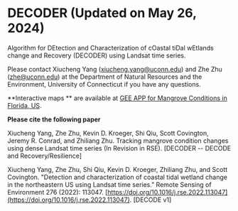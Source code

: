 # DECODER (Updated on May 26, 2024)
Algorithm for DEtection and Characterization of cOastal tiDal wEtlands change and Recovery (DECODER) using Landsat time series. 

Please contact Xiucheng Yang (xiucheng.yang@uconn.edu) and Zhe Zhu (zhe@uconn.edu) at the Department of Natural Resources and the Environment, University of Connecticut if you have any questions.

**Interactive maps ** are available at [GEE APP for Mangrove Conditions in Florida, US](https://gers.users.earthengine.app/view/mangrove).

**Please cite the following paper** 

Xiucheng Yang, Zhe Zhu, Kevin D. Kroeger, Shi Qiu, Scott Covington, Jeremy R. Conrad, and Zhiliang Zhu. Tracking mangrove condition changes using dense Landsat time series (In Revision in RSE). [DECODER -- DECODE and Recovery/Resilience]

Xiucheng Yang, Zhe Zhu, Shi Qiu, Kevin D. Kroeger, Zhiliang Zhu, and Scott Covington. "Detection and characterization of coastal tidal wetland change in the northeastern US using Landsat time series." Remote Sensing of Environment 276 (2022): 113047. [https://doi.org/10.1016/j.rse.2022.113047](https://doi.org/10.1016/j.rse.2022.113047). [DECODE v1]

